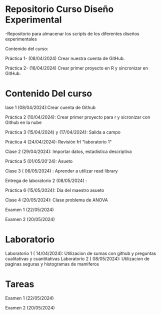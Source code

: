 # Repositorio Curso Diseño Experimental
-Repositorio para almacenar los scripts de los diferentes diseños experimentales


Contenido del curso: 

Práctica 1- (08/04/2024) Crear nuestra cuenta de GitHub.

Práctica 2- (16/04/2024) Crear primer proyecto en R y sincronizar en GitHub. 

# Contenido Del curso
lase 1 (08/04/2024):Crear cuenta de Github

Práctica 2 (10/04/2024): Crear primer proyecto para r y sicronizar con Github en la nube

Práctica 3 (15/04/2024) y (17/04/2024): Salida a campo

Práctica 4 (24/04/2024): Revisión frl "laboratorio 1"

Clase 2 (29/04/2024): Importar datos, estadistica descriptiva

Práctica 5 (01/05/20'24): Asueto

Clase 3 ( 06/05/2024) : Aprender a utilizar read library

Entrega de laboratorio 2 (08/05/2024) :

Práctica 6 (15/05/2024): Dia del maestro asueto

Clase 4 (20/05/2024): Clase problema de ANOVA

Examen 1 (22/05/2024)

Examen 2 (20/05/2024)

# Laboratorio 
Laboratorio 1 ( 14/04/2024): Utilizacion de sumas con github y preguntas cualitativas y cuantitativas
Laboratorio 2 ( 08/05/2024): Utilizacion de paginas seguras y histogramas de mamiferos

# Tareas
Examen 1 (22/05/2024)

Examen 2 (20/05/2024)
